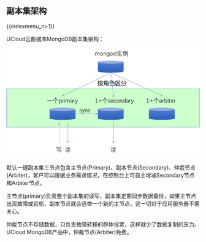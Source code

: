## 副本集架构

{{indexmenu_n>1}}

UCloud云数据库MongoDB副本集架构：

![image](/images/mongodb001.png)

默认一键副本集三节点包含主节点(Primary)、副本节点(Secondary)、仲裁节点(Arbiter)，客户可以跟据业务需求情况，在控制台上可自主增减Secondary节点和Arbiter节点。

主节点(primary)负责整个副本集的读写，副本集定期同步数据备份，如果主节点出现故障或宕机，副本节点就会选举一个新的主节点，这一切对于应用服务器不需关心。

仲裁节点不存储数据，只负责故障转移的群体投票，这样就少了数据复制的压力。UCloud MongoDB产品中，仲裁节点(Arbiter)免费。
